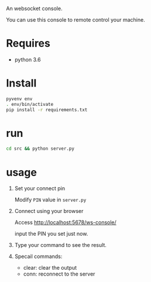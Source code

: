 An websocket console.

You can use this console to remote control your machine.

# Requires

* python 3.6

# Install

```bash
pyvenv env
. env/bin/activate
pip install -r requirements.txt
```

# run

```bash
cd src && python server.py
```

# usage

1. Set your connect pin
    
    Modify `PIN` value in `server.py`

2. Connect using your browser

    Access [http://localhost:5678/ws-console/](http://localhost:5678/ws-console/)
    
    input the PIN you set just now.

3. Type your command to see the result.

4. Specail commands:

    * clear: clear the output
    * conn: reconnect to the server





